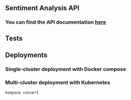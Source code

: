 ## Sentiment Analysis API

### You can find the API documentation [here](https://documenter.getpostman.com/view/17951830/UVktpYz8)

## Tests


## Deployments

### Single-cluster deployment with Docker compose

### Multi-cluster deployment with Kubernetes
```kompose convert```
